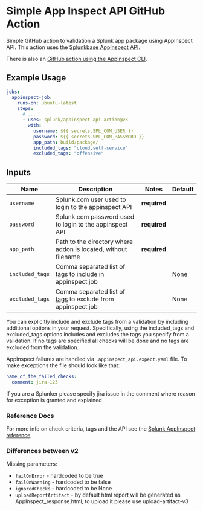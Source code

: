 # Simple App Inspect API GitHub Action

Simple GitHub action to validation a Splunk app package using AppInspect API. This action uses the [Splunkbase AppInspect API](https://dev.splunk.com/enterprise/docs/developapps/testvalidate/appinspect/runappinspectrequestsapi).

There is also an [GitHub action using the AppInspect CLI](https://github.com/splunk/appinspect-cli-action).

## Example Usage

```yaml
jobs:
  appinspect-job:
    runs-on: ubuntu-latest
    steps:
      # ...
      - uses: splunk/appinspect-api-action@v3
        with:
          username: ${{ secrets.SPL_COM_USER }}
          password: ${{ secrets.SPL_COM_PASSWORD }}
          app_path: build/package/
          included_tags: "cloud,self-service"
          excluded_tags: "offensive"
```

## Inputs

| Name            | Description                                                                    | Notes        | Default |
|-----------------|--------------------------------------------------------------------------------|--------------|---------|
| `username`      | Splunk.com user used to login to the appinspect API                            | **required** |         |
| `password`      | Splunk.com password used to login to the appinspect API                        | **required** |         |
| `app_path`      | Path to the directory where addon is located, without filename                 | **required** |         |
| `included_tags` | Comma separated list of [tags](#reference-docs) to include in appinspect job   |              | None    |
| `excluded_tags` | Comma separated list of [tags](#reference-docs) to exclude from appinspect job |              | None    |

You can explicitly include and exclude tags from a validation by including additional options in your request. Specifically, using the included_tags and excluded_tags options includes and excludes the tags you specify from a validation. If no tags are specified all checks will be done and no tags are excluded from the validation.

Appinspect failures are handled via `.appinspect_api.expect.yaml` file. To make exceptions the file should look like that:

```yaml
name_of_the_failed_checks:
  comment: jira-123
```

If you are a Splunker please specify jira issue in the comment where reason for exception is granted and explained

### Reference Docs

For more info on check criteria, tags and the API see the [Splunk AppInspect reference](https://dev.splunk.com/enterprise/reference/appinspect).


### Differences between v2 

Missing parameters:
    
- `failOnError` - hardcoded to be true
- `failOnWarning` - hardcoded to be false
- `ignoredChecks` - hardcoded to be None
- `uploadReportArtifact` - by default html report will be generated as AppInspect_response.html, to upload it please use upload-artifact-v3
